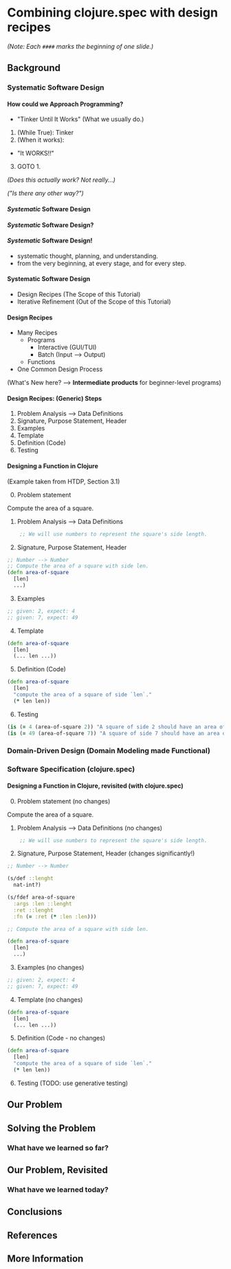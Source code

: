 # Combining clojure.spec with design recipes

_(Note: Each `####` marks the beginning of one slide.)_

## Background

### Systematic Software Design

#### How could we Approach Programming?

- "Tinker Until It Works"
(What we usually do.)

1. (While True): Tinker
2. (When it works):
 - "It WORKS!!"
3. GOTO 1.

_(Does this actually work? Not really...)_

_("Is there any other way?")_

#### _Systematic_ Software Design

#### _Systematic_ Software Design?

#### _Systematic_ Software Design!

- systematic thought, planning, and understanding.
- from the very beginning, at every stage, and for every step.

#### Systematic Software Design

- Design Recipes (The Scope of this Tutorial)
- Iterative Refinement (Out of the Scope of this Tutorial)

#### Design Recipes

- Many Recipes
  - Programs
    - Interactive (GUI/TUI)
    - Batch (Input --> Output)
  - Functions
- One Common Design Process

(What's New here? --> **Intermediate products** for beginner-level programs)

#### Design Recipes: (Generic) Steps

1. Problem Analysis --> Data Definitions
2. Signature, Purpose Statement, Header
3. Examples
4. Template
5. Definition (Code)
6. Testing

#### Designing a Function in Clojure

(Example taken from HTDP, Section 3.1)

0. Problem statement

Compute the area of a square.

1. Problem Analysis --> Data Definitions

```clojure
    ;; We will use numbers to represent the square's side length.
```

2. Signature, Purpose Statement, Header

```clojure
;; Number --> Number
;; Compute the area of a square with side len.
(defn area-of-square
  [len]
  ...)
```

3. Examples

```clojure
;; given: 2, expect: 4
;; given: 7, expect: 49
```

4. Template

```clojure
(defn area-of-square
  [len]
  (... len ...))
```

5. Definition (Code)

```clojure
(defn area-of-square
  [len]
  "compute the area of a square of side `len`."
  (* len len))
```

6. Testing

```clojure
(is (= 4 (area-of-square 2)) "A square of side 2 should have an area of 4.")
(is (= 49 (area-of-square 7)) "A square of side 7 should have an area of 49.")
```

### Domain-Driven Design (Domain Modeling made Functional)

### Software Specification (clojure.spec)

#### Designing a Function in Clojure, revisited (with clojure.spec)

0. Problem statement (no changes)

Compute the area of a square.

1. Problem Analysis --> Data Definitions (no changes)

```clojure
    ;; We will use numbers to represent the square's side length.
```

2. Signature, Purpose Statement, Header (changes significantly!)

```clojure
;; Number --> Number

(s/def ::lenght
  nat-int?)

(s/fdef area-of-square
  :args :len ::lenght
  :ret ::lenght
  :fn (= :ret (* :len :len)))

;; Compute the area of a square with side len.

(defn area-of-square
  [len]
  ...)
```

3. Examples (no changes)

```clojure
;; given: 2, expect: 4
;; given: 7, expect: 49
```

4. Template (no changes)

```clojure
(defn area-of-square
  [len]
  (... len ...))
```

5. Definition (Code - no changes)

```clojure
(defn area-of-square
  [len]
  "compute the area of a square of side `len`."
  (* len len))
```

6. Testing (TODO: use generative testing)

## Our Problem

## Solving the Problem

### What have we learned so far?

## Our Problem, Revisited

### What have we learned today?

## Conclusions

## References

## More Information
